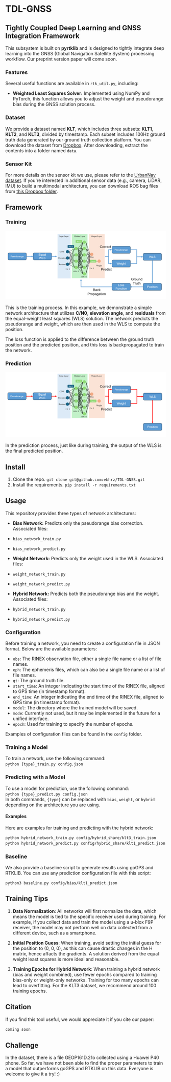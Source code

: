 # TDL-GNSS
## Tightly Coupled Deep Learning and GNSS Integration Framework

This subsystem is built on **pyrtklib** and is designed to tightly integrate deep learning into the GNSS (Global Navigation Satellite System) processing workflow. Our preprint version paper will come soon.
<!-- You can access the preprint version of our paper [here](link). -->

### Features

Several useful functions are available in `rtk_util.py`, including:
- **Weighted Least Squares Solver:** Implemented using NumPy and PyTorch, this function allows you to adjust the weight and pseudorange bias during the GNSS solution process.

### Dataset

We provide a dataset named **KLT**, which includes three subsets: **KLT1**, **KLT2**, and **KLT3**, divided by timestamp. Each subset includes 100Hz ground truth data generated by our ground truth collection platform. You can download the dataset from [Dropbox](https://www.dropbox.com/scl/fi/d3urwaquf5ema5j0unmt4/data.zip?rlkey=tuwpx9pdzqtdvoeoqwhcc5gi8&st=wh5qhg6e&dl=0). After downloading, extract the contents into a folder named `data`.

### Sensor Kit

For more details on the sensor kit we use, please refer to the [UrbanNav dataset](https://github.com/IPNL-POLYU/UrbanNavDataset). If you're interested in additional sensor data (e.g., camera, LiDAR, IMU) to build a multimodal architecture, you can download ROS bag files from [this Dropbox folder](https://www.dropbox.com/scl/fo/qbijzmzr2iorsirwb902p/ADZzlbG8SLhG94VvnFSwIgg?rlkey=mup7s7ot1yg0qhwygdp4cxztw&st=l9s3lc44&dl=0).

## Framework

### Training
![Training Process](image/train_process.png)

This is the training process. In this example, we demonstrate a simple network architecture that utilizes **C/N0**, **elevation angle**, and **residuals** from the equal-weight least squares (WLS) solution. The network predicts the pseudorange and weight, which are then used in the WLS to compute the position. 

The loss function is applied to the difference between the ground truth position and the predicted position, and this loss is backpropagated to train the network.

### Prediction
![Prediction Process](image/predict_process.png)

In the prediction process, just like during training, the output of the WLS is the final predicted position.


## Install
1. Clone the repo.
   `git clone git@github.com:ebhrz/TDL-GNSS.git`
2. Install the requirements.
   `pip install -r requirements.txt`

## Usage
This repository provides three types of network architectures:

- **Bias Network:** Predicts only the pseudorange bias correction. Associated files:
- `bias_network_train.py`
- `bias_network_predict.py`

- **Weight Network:** Predicts only the weight used in the WLS. Associated files:
- `weight_network_train.py`
- `weight_network_predict.py`

- **Hybrid Network:** Predicts both the pseudorange bias and the weight. Associated files:
- `hybrid_network_train.py`
- `hybrid_network_predict.py`

### Configuration
Before training a network, you need to create a configuration file in JSON format. Below are the available parameters:

- `obs`: The RINEX observation file, either a single file name or a list of file names.
- `eph`: The ephemeris files, which can also be a single file name or a list of file names.
- `gt`: The ground truth file.
- `start_time`: An integer indicating the start time of the RINEX file, aligned to GPS time (in timestamp format).
- `end_time`: An integer indicating the end time of the RINEX file, aligned to GPS time (in timestamp format).
- `model`: The directory where the trained model will be saved.
- `mode`: Currently not used, but it may be implemented in the future for a unified interface.
- `epoch`: Used for training to specify the number of epochs.

Examples of configuration files can be found in the `config` folder.

### Training a Model
To train a network, use the following command:
<br>
`python {type}_train.py config.json`
</br>
### Predicting with a Model
To use a model for prediction, use the following command:
<br>
`python {type}_predict.py config.json`
</br>
In both commands, `{type}` can be replaced with `bias`, `weight`, or `hybrid` depending on the architecture you are using.

#### Examples
Here are examples for training and predicting with the hybrid network:
```bash
python hybrid_network_train.py config/hybrid_share/klt3_train.json
python hybrid_network_predict.py config/hybrid_share/klt1_predict.json
```
### Baseline
We also provide a baseline script to generate results using goGPS and RTKLIB. You can use any prediction configuration file with this script:
```
python3 baseline.py config/bias/klt1_predict.json
```
## Training Tips
1. **Data Normalization**: All networks will first normalize the data, which means the model is tied to the specific receiver used during training. For example, if you collect data and train the model using a u-blox F9P receiver, the model may not perform well on data collected from a different device, such as a smartphone.

2. **Initial Position Guess**: When training, avoid setting the initial guess for the position to (0, 0, 0), as this can cause drastic changes in the H matrix, hence affacts the gradients. A solution derived from the equal weight least squares is more ideal and reasonable.

3. **Training Epochs for Hybrid Network**: When training a hybrid network (bias and weight combined), use fewer epochs compared to training bias-only or weight-only networks. Training for too many epochs can lead to overfitting. For the KLT3 dataset, we recommend around 100 training epochs.

## Citation
If you find this tool useful, we would appreciate it if you cite our paper:
```latex
coming soon
```

## Challenge
In the dataset, there is a file GEOP161D.21o collected using a Huawei P40 phone. So far, we have not been able to find the proper parameters to train a model that outperforms goGPS and RTKLIB on this data. Everyone is welcome to give it a try! :)